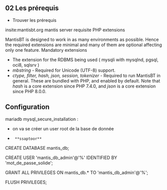 ## 02 Les prérequis
 - Trouver les prérequis

insite:mantisbt.org mantis server requisite
PHP extensions

MantisBT is designed to work in as many environments as possible. Hence the required extensions are minimal and many of them are optional affecting only one feature.
Mandatory extensions
- The extension for the RDBMS being used ( mysqli with mysqlnd, pgsql, oci8, sqlsrv )
- _mbstring_ - Required for Unicode (UTF-8) support.
- _ctype, filter, hash, json, session, tokenizer_ - Required to run MantisBT in general. These are bundled with PHP, and enabled by default. Note that _hash_ is a core extension since PHP 7.4.0, and _json_ is a core extension since PHP 8.0.0.


## Configuration
mariadb mysql_secure_installation :
 - on va se créer un user root de la base de donnée
 - 
		**ssaptoor**


CREATE DATABASE mantis_db;

CREATE USER 'mantis_db_admin'@'%' IDENTIFIED BY 'mot_de_passe_solide';

GRANT ALL PRIVILEGES ON mantis_db.* TO 'mantis_db_admin'@'%';

FLUSH PRIVILEGES;